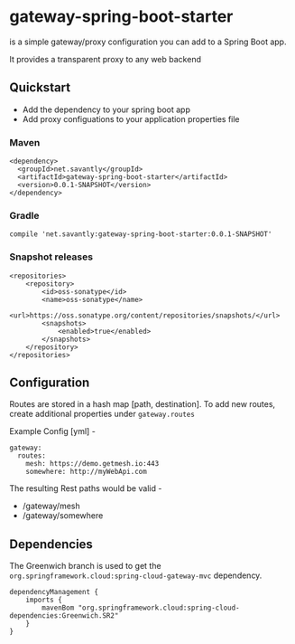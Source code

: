 # gateway-spring-boot-starter
is a simple gateway/proxy configuration you can add to a Spring Boot app.  

It provides a transparent proxy to any web backend

## Quickstart  
- Add the dependency to your spring boot app
- Add proxy configuations to your application properties file

### Maven 
```
<dependency>
  <groupId>net.savantly</groupId>
  <artifactId>gateway-spring-boot-starter</artifactId>
  <version>0.0.1-SNAPSHOT</version>
</dependency>
```

### Gradle
`compile 'net.savantly:gateway-spring-boot-starter:0.0.1-SNAPSHOT'`

### Snapshot releases  
```
<repositories>
    <repository>
        <id>oss-sonatype</id>
        <name>oss-sonatype</name>
        <url>https://oss.sonatype.org/content/repositories/snapshots/</url>
        <snapshots>
            <enabled>true</enabled>
        </snapshots>
    </repository>
</repositories>
```


## Configuration
Routes are stored in a hash map [path, destination]. To add new routes, create additional properties under `gateway.routes`  

Example Config [yml] -  

```
gateway:
  routes:
    mesh: https://demo.getmesh.io:443
    somewhere: http://myWebApi.com
```

The resulting Rest paths would be valid -  
- /gateway/mesh
- /gateway/somewhere  

## Dependencies  

The Greenwich branch is used to get the `org.springframework.cloud:spring-cloud-gateway-mvc` dependency.

```
dependencyManagement {
    imports {
        mavenBom "org.springframework.cloud:spring-cloud-dependencies:Greenwich.SR2"
    }
}
```

